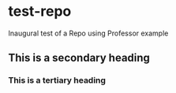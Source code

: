 # test-repo
Inaugural test of a Repo using Professor example
## This is a secondary heading
### This is a tertiary heading 
